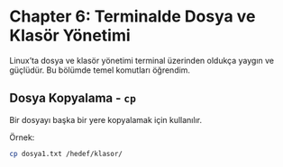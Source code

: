 # Chapter 6: Terminalde Dosya ve Klasör Yönetimi

Linux’ta dosya ve klasör yönetimi terminal üzerinden oldukça yaygın ve güçlüdür. Bu bölümde temel komutları öğrendim.

## Dosya Kopyalama - `cp`

Bir dosyayı başka bir yere kopyalamak için kullanılır.

Örnek:

```bash
cp dosya1.txt /hedef/klasor/

